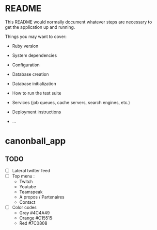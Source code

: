 # README

This README would normally document whatever steps are necessary to get the
application up and running.

Things you may want to cover:

* Ruby version

* System dependencies

* Configuration

* Database creation

* Database initialization

* How to run the test suite

* Services (job queues, cache servers, search engines, etc.)

* Deployment instructions

* ...
# canonball_app

## TODO 

* [ ] Lateral twitter feed 
* [ ] Top menu : 
    * Twitch 
    * Youtube 
    * Teamspeak 
    * A propos / Partenaires
    * Contact
* [ ] Color codes 
    * Grey #4C4A49
    * Orange #C15515
    * Red #7C0808